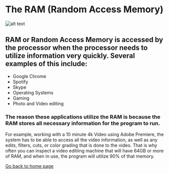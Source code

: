 # The RAM (Random Access Memory)
![alt text](https://www.extremetech.com/wp-content/uploads/2016/02/DRAM-Feature-640x354.jpg)

## RAM or Random Access Memory is accessed by the processor when the processor needs to utilize information very quickly. Several examples of this include:
- Google Chrome
- Spotify
- Skype
- Operating Systems
- Gaming
- Photo and Video editing

### The reason these applications utilize the RAM is because the RAM stores all necessary information for the program to run.
For example, working with a 10 minute 4k Video using Adobe Premiere, the system has to be able to access all the video information, as well as any edits, filters, cuts, or color grading that is done to the video. That is why often you can inspect a video editiing machine that will have 64GB or more of RAM, and when in use, the program will utilize 90% of that memory.

[Go back to home page](./Components.md)
